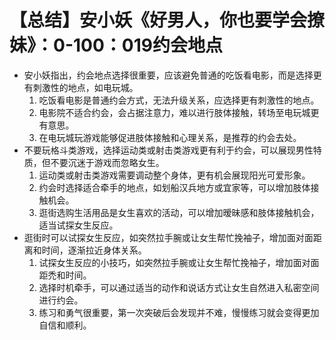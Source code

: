# 【总结】安小妖《好男人，你也要学会撩妹》：0-100：019约会地点

-   安小妖指出，约会地点选择很重要，应该避免普通的吃饭看电影，而是选择更有刺激性的地点，如电玩城。
    1.  吃饭看电影是普通约会方式，无法升级关系，应选择更有刺激性的地点。
    2.  电影院不适合约会，会占据注意力，难以进行肢体接触，转场至电玩城更有意思。
    3.  在电玩城玩游戏能够促进肢体接触和心理关系，是推荐的约会去处。
-   不要玩格斗类游戏，选择运动类或射击类游戏更有利于约会，可以展现男性特质，但不要沉迷于游戏而忽略女生。
    1.  运动类或射击类游戏需要调动整个身体，更有机会展现阳光可爱形象。
    2.  约会时选择适合牵手的地点，如划船汉兵地方或宜家等，可以增加肢体接触机会。
    3.  逛街选购生活用品是女生喜欢的活动，可以增加暧昧感和肢体接触机会，适当试探女生反应。
-   逛街时可以试探女生反应，如突然拉手腕或让女生帮忙挽袖子，增加面对面距离和时间，逐渐拉近身体关系。
    1.  试探女生反应的小技巧，如突然拉手腕或让女生帮忙挽袖子，增加面对面距禿和时间。
    2.  选择时机牵手，可以通过适当的动作和说话方式让女生自然进入私密空间进行约会。
    3.  练习和勇气很重要，第一次突破后会发现并不难，慢慢练习就会变得更加自信和顺利。